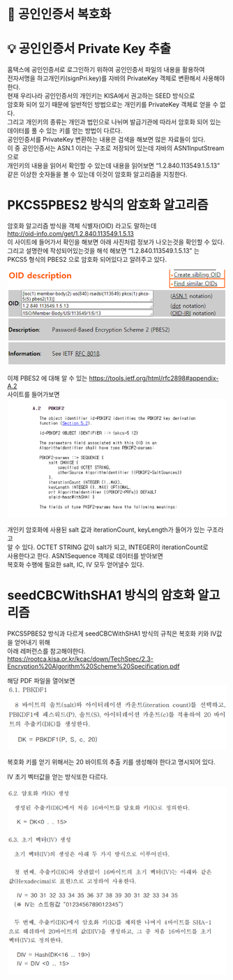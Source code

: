 # :loudspeaker: 공인인증서 복호화

# :bulb: 공인인증서 Private Key 추출
홈택스에 공인인증서로 로그인하기 위하여 공인인증서 파일의 내용을 활용하여  
전자서명을 하고개인키(signPri.key)를 자바의 PrivateKey 객체로 변환해서 사용해야 한다.  
현재 우리나라 공인인증서의 개인키는 KISA에서 권고하는 SEED 방식으로  
암호화 되어 있기 때문에 일반적인 방법으로는 개인키를 PrivateKey 객체로 얻을 수 없다.  
그리고 개인키의 종류는 개인과 법인으로 나뉘며 발급기관에 따라서 암호화 되어 있는   
데이터를 풀 수 있는 키를 얻는 방법이 다르다.   
공인인증서를 PrivateKey 변환하는 내용은 검색을 해보면 많은 자료들이 있다.  
이 중 공인인증서는 ASN.1 이라는 구조로 저장되어 있는데 자바의 ASN1InputStream으로  
개인키의 내용을 읽어서 확인할 수 있는데 내용을 읽어보면 “1.2.840.113549.1.5.13”   
같은 이상한 숫자들을 볼 수 있는데 이것이 암호화 알고리즘을 지칭한다.  

# PKCS5PBES2 방식의 암호화 알고리즘

암호화 알고리즘 방식을 객체 식별자(OID) 라고도 말하는데   
http://oid-info.com/get/1.2.840.113549.1.5.13  
이 사이트에 들어가서 확인을 해보면 아래 사진처럼 정보가 나오는것을 확인할 수 있다.  
그리고 설명란에 작성되어있는것을 해석 해보면 “1.2.840.113549.1.5.13” 는  
PKCS5 형식의 PBES2 으로 암호화 되어있다고 알려주고 있다.  

![img.png](../images/img.png)
    
이제 PBES2 에 대해 알 수 있는 https://tools.ietf.org/html/rfc2898#appendix-A.2   
사이트를 들어가보면   
![img_1.png](../images/img_1.png)

개인키 암호화에 사용된 salt 값과 iterationCount, keyLength가 들어가 있는 구조라고   
알 수 있다. OCTET STRING 값이 salt가 되고, INTEGER이 iterationCount로   
사용한다고 한다. ASN1Sequence 객체로 데이터를 받아보면   
복호화 수행에 필요한 salt, IC, IV 모두 얻어낼수 있다.   

#   seedCBCWithSHA1 방식의 암호화 알고리즘
PKCS5PBES2 방식과 다르게 seedCBCWithSHA1 방식의 규칙은 복호화 키와 IV값을 얻어내기 위해   
아래 레퍼런스를 참고해야한다.  
https://rootca.kisa.or.kr/kcac/down/TechSpec/2.3-Encryption%20Algorithm%20Scheme%20Specification.pdf  

해당 PDF 파일을 열어보면    
![img.png](../images/img_2.png)

복호화 키를 얻기 위해서는 20 바이트의 추출 키를 생성해야 한다고 명시되어 있다.  

IV 초기 벡터값을 얻는 방식또한 다르다.  

![img.png](../images/img_3.png)
    
    
    


